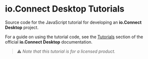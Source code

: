 # io.Connect Desktop Tutorials

Source code for the JavaScript tutorial for developing an **io.Connect Desktop** project.

For a guide on using the tutorial code, see the [Tutorials](https://docs.interop.io/desktop/tutorials/javascript/index.html) section of the official **io.Connect Desktop** documentation.

> ⚠️ *Note that this tutorial is for a licensed product.*